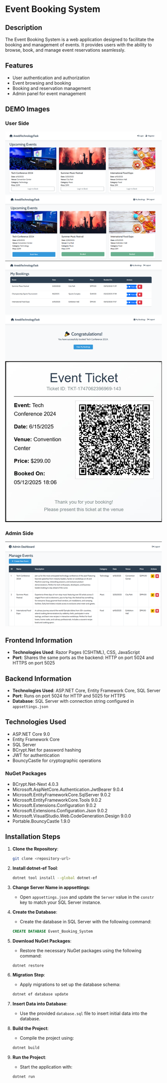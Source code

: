 # Event Booking System

## Description

The Event Booking System is a web application designed to facilitate the booking and management of events. It provides users with the ability to browse, book, and manage event reservations seamlessly.

## Features

-   User authentication and authorization
-   Event browsing and booking
-   Booking and reservation management
-   Admin panel for event management

## DEMO Images

### User Side

![Home Page](Images/Home%20Page.png)
![Home page after Login](Images/Home%20Page%20Logged%20in.png)
![My Bookings Page](Images/My%20Bookings.png)
![Congratulations Page](Images/Congratulation%20Page.png)
![Sample Ticket](Images/ticket-tech_conference_2024.jpg)

### Admin Side

![Admin panel](Images/Admin%20Panel.png)

## Frontend Information

-   **Technologies Used**: Razor Pages (CSHTML), CSS, JavaScript
-   **Port**: Shares the same ports as the backend: HTTP on port 5024 and HTTPS on port 5025

## Backend Information

-   **Technologies Used**: ASP.NET Core, Entity Framework Core, SQL Server
-   **Port**: Runs on port 5024 for HTTP and 5025 for HTTPS
-   **Database**: SQL Server with connection string configured in `appsettings.json`

## Technologies Used

-   ASP.NET Core 9.0
-   Entity Framework Core
-   SQL Server
-   BCrypt.Net for password hashing
-   JWT for authentication
-   BouncyCastle for cryptographic operations

### NuGet Packages

-   BCrypt.Net-Next 4.0.3
-   Microsoft.AspNetCore.Authentication.JwtBearer 9.0.4
-   Microsoft.EntityFrameworkCore.SqlServer 9.0.2
-   Microsoft.EntityFrameworkCore.Tools 9.0.2
-   Microsoft.Extensions.Configuration 9.0.2
-   Microsoft.Extensions.Configuration.Json 9.0.2
-   Microsoft.VisualStudio.Web.CodeGeneration.Design 9.0.0
-   Portable.BouncyCastle 1.9.0

## Installation Steps

1.  **Clone the Repository**:
    ```bash
    git clone <repository-url>
    ```
2.  **Install dotnet-ef Tool**:
    ```bash
    dotnet tool install --global dotnet-ef
    ```
3.  **Change Server Name in appsettings**:

    -   Open `appsettings.json` and update the `Server` value in the `constr` key to match your SQL Server instance.

4.  **Create the Database**:

    -   Create the database in SQL Server with the following command:

    ```sql
    CREATE DATABASE Event_Booking_System
    ```

5.  **Download NuGet Packages**:
    -   Restore the necessary NuGet packages using the following command:
    ```bash
    dotnet restore
    ```
6.  **Migration Step**:
    -   Apply migrations to set up the database schema:
    ```bash
    dotnet ef database update
    ```
7.  **Insert Data into Database**:
    -   Use the provided `database.sql` file to insert initial data into the database.
8.  **Build the Project**:
    -   Compile the project using:
    ```bash
    dotnet build
    ```
9.  **Run the Project**:
    -   Start the application with:
    ```bash
    dotnet run
    ```
